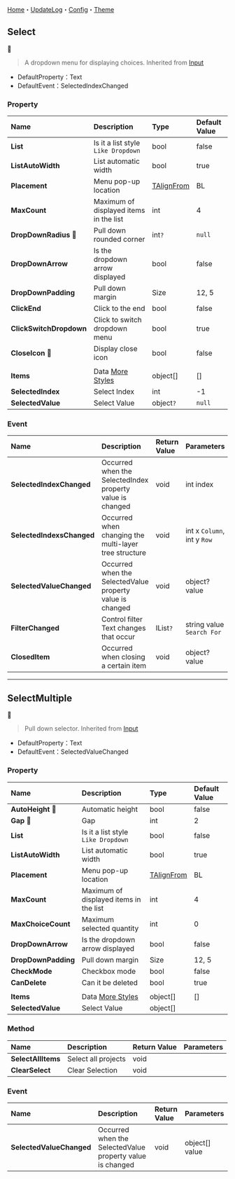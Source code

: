 [Home](../Home.md)・[UpdateLog](../UpdateLog.md)・[Config](../Config.md)・[Theme](../Theme.md)

## Select
👚

> A dropdown menu for displaying choices. Inherited from [Input](Input)

- DefaultProperty：Text
- DefaultEvent：SelectedIndexChanged

### Property

Name | Description | Type | Default Value |
:--|:--|:--|:--|
**List** | Is it a list style `Like Dropdown` | bool | false |
**ListAutoWidth** | List automatic width | bool | true |
**Placement** | Menu pop-up location | [TAlignFrom](Enum.md#talignfrom) | BL |
**MaxCount** | Maximum of displayed items in the list | int | 4 |
**DropDownRadius** 🔴 | Pull down rounded corner | int`?` | `null` |
**DropDownArrow** | Is the dropdown arrow displayed | bool | false |
**DropDownPadding** | Pull down margin | Size | 12, 5 |
**ClickEnd** | Click to the end | bool | false |
**ClickSwitchDropdown** | Click to switch dropdown menu | bool | true |
**CloseIcon** 🔴 | Display close icon | bool | false |
||||
**Items** | Data [More Styles](../DropdownStyles.md) | object[] | [] |
**SelectedIndex** | Select Index | int | -1 |
**SelectedValue** | Select Value | object`?` | `null` |

### Event

Name | Description | Return Value | Parameters |
:--|:--|:--|:--|
**SelectedIndexChanged** | Occurred when the SelectedIndex property value is changed | void | int index |
**SelectedIndexsChanged** | Occurred when changing the multi-layer tree structure | void | int x `Column`, int y `Row` |
**SelectedValueChanged** | Occurred when the SelectedValue property value is changed | void | object? value |
**FilterChanged** | Control filter Text changes that occur | IList<object>`?` | string value `Search For` |
**ClosedItem** | Occurred when closing a certain item | void | object? value |


***


## SelectMultiple
👚

> Pull down selector. Inherited from [Input](Input)

- DefaultProperty：Text
- DefaultEvent：SelectedValueChanged

### Property

Name | Description | Type | Default Value |
:--|:--|:--|:--|
**AutoHeight** 🔴 | Automatic height | bool | false |
**Gap** 🔴 | Gap | int | 2 |
**List** | Is it a list style `Like Dropdown` | bool | false |
**ListAutoWidth** | List automatic width | bool | true |
**Placement** | Menu pop-up location | [TAlignFrom](Enum.md#talignfrom) | BL |
**MaxCount** | Maximum of displayed items in the list | int | 4 |
**MaxChoiceCount** | Maximum selected quantity | int | 0 |
**DropDownArrow** | Is the dropdown arrow displayed | bool | false |
**DropDownPadding** | Pull down margin | Size | 12, 5 |
**CheckMode** | Checkbox mode | bool | false |
**CanDelete** | Can it be deleted | bool | true |
||||
**Items** | Data [More Styles](../DropdownStyles.md) | object[] | [] |
**SelectedValue** | Select Value | object[] | |

### Method

Name | Description | Return Value | Parameters |
:--|:--|:--|:--|
**SelectAllItems** | Select all projects | void | |
**ClearSelect** | Clear Selection | void | |

### Event

Name | Description | Return Value | Parameters |
:--|:--|:--|:--|
**SelectedValueChanged** | Occurred when the SelectedValue property value is changed | void | object[] value |